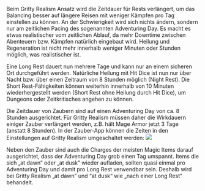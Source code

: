 Beim Gritty Realism Ansatz wird die Zeitdauer für Rests verlängert, um das Balancing besser auf längere Reisen mit weniger Kämpfen pro Tag einstellen zu können. An der Schwierigkeit wird sich nichts ändern, sondern nur am zeitlichen Pacing des sogenannten Adventuring Day. Es macht es etwas realistischer vom zeitlichen Ablauf, da mehr Downtime zwischen Abenteuern bzw. Kämpfen natürlich eingebaut wird. Heilung und Regeneration ist nicht mehr innerhalb weniger Minuten oder Stunden möglich, was realistischer ist.

Eine Long Rest dauert nun mehrere Tage und kann nur an einem sicheren Ort durchgeführt werden. Natürliche Heilung mit Hit Dice ist nun nur über Nacht bzw. über einen Zeitraum von 8 Stunden möglich (Night Rest). Die Short Rest-Fähigkeiten können weiterhin innerhalb von 10 Minuten wiederhergestellt werden (Short Rest ohne Heilung durch Hit Dice), um Dungeons oder Zeitkritisches angehen zu können.

Die Zeitdauer von Zaubern sind auf einen Adventuring Day von ca. 8 Stunden ausgerichtet. Für Gritty Realism müssen daher die Wirkdauern einiger Zauber verlängert werden, z.B. hält Mage Armor jetzt 3 Tage (anstatt 8 Stunden). In der Zauber-App können die Zeiten in den Einstellungen auf Gritty Realism umgeschaltet werden:
<img src="assets/rules/General/GrittyRealismSetting.png" class="image">

Neben den Zauber sind auch die Charges der meisten Magic Items darauf ausgerichtet, dass der Adventuring Day grob einen Tag umspannt. Items die sich „at dawn“ oder „at dusk” wieder aufladen, sollten quasi einmal pro Adventuring Day und damit pro Long Rest verwendbar sein. Deshalb wird bei Gritty Realism „at dawn” und “at dusk“ wie „nach einer Long Rest“ behandelt.
